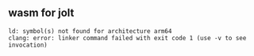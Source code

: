 ## wasm for jolt 

```shell
ld: symbol(s) not found for architecture arm64
clang: error: linker command failed with exit code 1 (use -v to see invocation)
```
